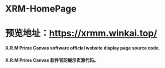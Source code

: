 # XRM-HomePage
# 预览地址：https://xrmm.winkai.top/
#### X.R.M Prime Canvas software official website display page source code.
#### X.R.M Prime Canvas 软件官网展示页源代码。
